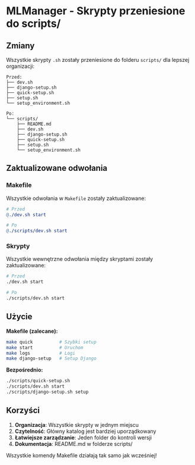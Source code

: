 # MLManager - Skrypty przeniesione do scripts/

## Zmiany

Wszystkie skrypty `.sh` zostały przeniesione do folderu `scripts/` dla lepszej organizacji:

```
Przed:
├── dev.sh
├── django-setup.sh  
├── quick-setup.sh
├── setup.sh
└── setup_environment.sh

Po:
└── scripts/
    ├── README.md
    ├── dev.sh
    ├── django-setup.sh
    ├── quick-setup.sh
    ├── setup.sh
    └── setup_environment.sh
```

## Zaktualizowane odwołania

### Makefile
Wszystkie odwołania w `Makefile` zostały zaktualizowane:
```makefile
# Przed
@./dev.sh start

# Po  
@./scripts/dev.sh start
```

### Skrypty
Wszystkie wewnętrzne odwołania między skryptami zostały zaktualizowane:
```bash
# Przed
./dev.sh start

# Po
./scripts/dev.sh start
```

## Użycie

**Makefile (zalecane):**
```bash
make quick          # Szybki setup
make start          # Uruchom
make logs           # Logi
make django-setup   # Setup Django
```

**Bezpośrednio:**
```bash
./scripts/quick-setup.sh
./scripts/dev.sh start
./scripts/django-setup.sh setup
```

## Korzyści

1. **Organizacja**: Wszystkie skrypty w jednym miejscu
2. **Czytelność**: Główny katalog jest bardziej uporządkowany
3. **Łatwiejsze zarządzanie**: Jeden folder do kontroli wersji
4. **Dokumentacja**: README.md w folderze scripts/

Wszystkie komendy Makefile działają tak samo jak wcześniej!
